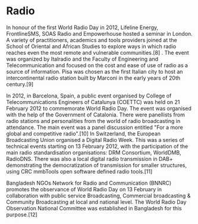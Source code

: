 # Radio


In honour of the first World Radio Day in 2012, Lifeline Energy, FrontlineSMS, SOAS Radio and Empowerhouse hosted a seminar in London. A variety of practitioners, academics and tools providers joined at the School of Oriental and African Studies to explore ways in which radio reaches even the most remote and vulnerable communities.[8] . The event was organized by Italradio and the Faculty of Engineering and Telecommunication and focused on the cost and ease of use of radio as a source of information. Pisa was chosen as the first Italian city to host an intercontinental radio station built by Marconi in the early years of 20th century.[9]




In 2012, in Barcelona, Spain, a public event organised by College of Telecommunications Engineers of Catalunya (COETTC) was held on 21 February 2012 to commemorate World Radio Day. The event was organised with the help of the Government of Catalonia. There were panellists from radio stations and personalities from the world of radio broadcasting in attendance. The main event was a panel discussion entitled "For a more global and competitive radio".[10] In Switzerland, the European Broadcasting Union organised a Digital Radio Week. This was a series of technical events starting on 13 February 2012, with the participation of the main radio standardisation organisations: DRM Consortium, WorldDMB, RadioDNS. There was also a local digital radio transmission in DAB+ demonstrating the democratization of transmission for smaller structures, using CRC mmbTools open software defined radio tools.[11]

Bangladesh NGOs Network for Radio and Communication (BNNRC) promotes the observance of World Radio Day on 13 February in collaboration with public service Broadcasting, Commercial broadcasting & Community Broadcasting at local and national level. The World Radio Day Observation National Committee was established in Bangladesh for this purpose.[12]



